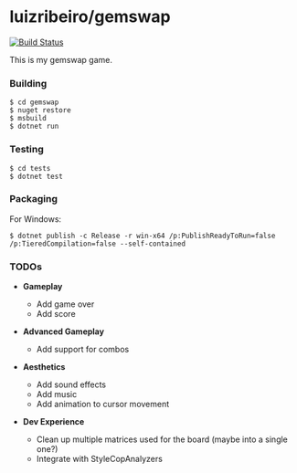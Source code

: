 # luizribeiro/gemswap

[![Build Status](https://travis-ci.com/luizribeiro/gemswap.svg?token=Y5WyECQyFrzmKkJLsCaK&branch=master)](https://travis-ci.com/luizribeiro/gemswap)

This is my gemswap game.

### Building

```
$ cd gemswap
$ nuget restore
$ msbuild
$ dotnet run
```

### Testing

```
$ cd tests
$ dotnet test
```

### Packaging

For Windows:

```
$ dotnet publish -c Release -r win-x64 /p:PublishReadyToRun=false /p:TieredCompilation=false --self-contained
```

### TODOs

* **Gameplay**
  * Add game over
  * Add score

* **Advanced Gameplay**
  * Add support for combos

* **Aesthetics**
  * Add sound effects
  * Add music
  * Add animation to cursor movement

* **Dev Experience**
  * Clean up multiple matrices used for the board (maybe into a single one?)
  * Integrate with StyleCopAnalyzers
